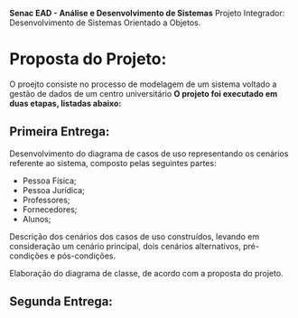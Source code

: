 **Senac EAD - Análise e Desenvolvimento de Sistemas**
Projeto Integrador: Desenvolvimento de Sistemas Orientado a Objetos. 


# Proposta do Projeto:

O proejto consiste no processo de modelagem de um sistema voltado a gestão de dados de um centro universitário **O projeto foi executado em duas etapas, listadas abaixo:**

## Primeira Entrega:

Desenvolvimento do diagrama de casos de uso representando os cenários referente ao sistema, composto pelas seguintes partes:

 -   Pessoa Física;
-   Pessoa Jurídica;
-   Professores;
-   Fornecedores;
-   Alunos;

Descrição dos cenários dos casos de uso construídos, levando em consideração um cenário principal, dois cenários alternativos, pré-condições e pós-condições.

Elaboração do diagrama de classe, de acordo com a proposta do projeto.


## Segunda Entrega:
